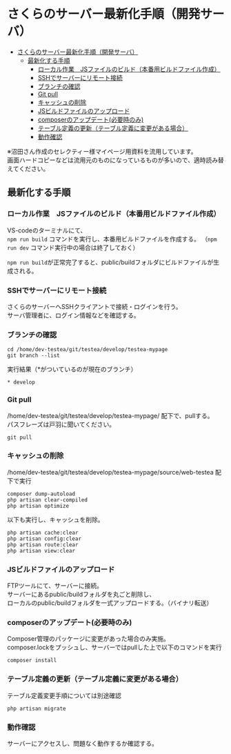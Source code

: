 # さくらのサーバー最新化手順（開発サーバ）
<!-- TOC -->

- [さくらのサーバー最新化手順（開発サーバ）](#さくらのサーバー最新化手順開発サーバ)
  - [最新化する手順](#最新化する手順)
    - [ローカル作業　JSファイルのビルド（本番用ビルドファイル作成）](#ローカル作業jsファイルのビルド本番用ビルドファイル作成)
    - [SSHでサーバーにリモート接続](#sshでサーバーにリモート接続)
    - [ブランチの確認](#ブランチの確認)
    - [Git pull](#git-pull)
    - [キャッシュの削除](#キャッシュの削除)
    - [JSビルドファイルのアップロード](#jsビルドファイルのアップロード)
    - [composerのアップデート(必要時のみ)](#composerのアップデート必要時のみ)
    - [テーブル定義の更新（テーブル定義に変更がある場合）](#テーブル定義の更新テーブル定義に変更がある場合)
    - [動作確認](#動作確認)

<!-- /TOC -->

※沼田さん作成のセレクティー様マイページ用資料を流用しています。  
画面ハードコピーなどは流用元のものになっているものが多いので、適時読み替えてください。  

## 最新化する手順

### ローカル作業　JSファイルのビルド（本番用ビルドファイル作成）

VS-codeのターミナルにて、  
`npm run build` コマンドを実行し、本番用ビルドファイルを作成する。
（`npm run dev` コマンド実行中の場合は終了しておく）

`npm run build`が正常完了すると、public/buildフォルダにビルドファイルが生成される。

### SSHでサーバーにリモート接続

さくらのサーバーへSSHクライアントで接続・ログインを行う。  
サーバ管理者に、ログイン情報などを確認する。

### ブランチの確認
```
cd /home/dev-testea/git/testea/develop/testea-mypage
git branch --list
```
実行結果（*がついているのが現在のブランチ）  
```
* develop
```


### Git pull

/home/dev-testea/git/testea/develop/testea-mypage/ 配下で、pullする。  
パスフレーズは戸羽に聞いてください。  

```
git pull
```

### キャッシュの削除

/home/dev-testea/git/testea/develop/testea-mypage/source/web-testea 配下で実行  
```
composer dump-autoload
php artisan clear-compiled
php artisan optimize
```

以下も実行し、キャッシュを削除。

```
php artisan cache:clear
php artisan config:clear
php artisan route:clear
php artisan view:clear
```

### JSビルドファイルのアップロード

FTPツールにて、サーバーに接続。  
サーバーにあるpublic/buildフォルダを丸ごと削除し、  
ローカルのpublic/buildフォルダを一式アップロードする。（バイナリ転送）  


### composerのアップデート(必要時のみ)

Composer管理のパッケージに変更があった場合のみ実施。  
composer.lockをプッシュし、サーバーではpullした上で以下のコマンドを実行

```
composer install
```

### テーブル定義の更新（テーブル定義に変更がある場合）

テーブル定義変更手順については別途確認

```
php artisan migrate
```

### 動作確認

サーバーにアクセスし、問題なく動作するか確認する。


